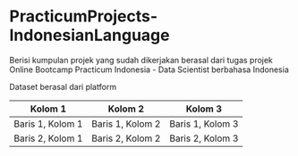 # PracticumProjects-IndonesianLanguage

Berisi kumpulan projek yang sudah dikerjakan berasal dari tugas projek Online Bootcamp Practicum Indonesia - Data Scientist berbahasa Indonesia

Dataset berasal dari platform 

| Kolom 1 | Kolom 2 | Kolom 3 |
| ------- | ------- | ------- |
| Baris 1, Kolom 1 | Baris 1, Kolom 2 | Baris 1, Kolom 3 |
| Baris 2, Kolom 1 | Baris 2, Kolom 2 | Baris 2, Kolom 3 |

